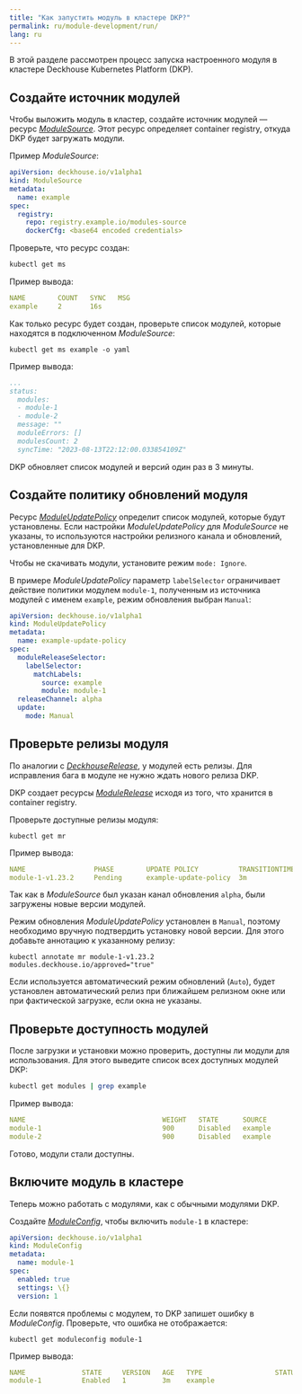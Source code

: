 ```yaml
---
title: "Как запустить модуль в кластере DKP?"
permalink: ru/module-development/run/
lang: ru
---
```


В этой разделе рассмотрен процесс запуска настроенного модуля в кластере Deckhouse Kubernetes Platform (DKP).

## Создайте источник модулей

Чтобы выложить модуль в кластер, создайте источник модулей — ресурс [*ModuleSource*](../../cr.html#modulesource). Этот ресурс определяет container registry, откуда DKP будет загружать модули.

Пример *ModuleSource*:

```yaml
apiVersion: deckhouse.io/v1alpha1
kind: ModuleSource
metadata:
  name: example
spec:
  registry:
    repo: registry.example.io/modules-source
    dockerCfg: <base64 encoded credentials>
```

Проверьте, что ресурс создан:

```sh
kubectl get ms
```

Пример вывода:

```yaml
NAME        COUNT   SYNC   MSG
example     2       16s
```

Как только ресурс будет создан, проверьте список модулей, которые находятся в подключенном *ModuleSource*:

```shell
kubectl get ms example -o yaml
```

Пример вывода:

```yaml
...
status:
  modules:
  - module-1
  - module-2
  message: ""
  moduleErrors: []
  modulesCount: 2
  syncTime: "2023-08-13T22:12:00.033854109Z"
```

DKP обновляет список модулей и версий один раз в 3 минуты.

## Создайте политику обновлений модуля

Ресурс [*ModuleUpdatePolicy*](../../cr.html#moduleupdatepolicy) определит список модулей, которые будут установлены. Если настройки *ModuleUpdatePolicy* для *ModuleSource* не указаны, то используются настройки релизного канала и обновлений, установленные для DKP.

Чтобы не скачивать модули, установите режим `mode: Ignore`.

В примере *ModuleUpdatePolicy* параметр `labelSelector` ограничивает действие политики модулем `module-1`, полученным из источника модулей с именем `example`, режим обновления выбран `Manual`:

```yaml
apiVersion: deckhouse.io/v1alpha1
kind: ModuleUpdatePolicy
metadata:
  name: example-update-policy
spec:
  moduleReleaseSelector:
    labelSelector:
      matchLabels:
        source: example
        module: module-1
  releaseChannel: alpha
  update:
    mode: Manual    
```

## Проверьте релизы модуля

По аналогии с [*DeckhouseRelease*](../../modules/002-deckhouse/cr.html#deckhouserelease), у модулей есть релизы. Для исправления бага в модуле не нужно ждать нового релиза DKP.

DKP создает ресурсы [*ModuleRelease*](../../cr.html#modulerelease) исходя из того, что хранится в container registry.

Проверьте доступные релизы модуля:

```shell
kubectl get mr
```

Пример вывода:

```yaml
NAME                 PHASE        UPDATE POLICY          TRANSITIONTIME   MESSAGE
module-1-v1.23.2     Pending      example-update-policy  3m               Waiting for manual approval
```

Так как в *ModuleSource* был указан канал обновления `alpha`, были загружены новые версии модулей.

Режим обновления *ModuleUpdatePolicy* установлен в `Manual`, поэтому необходимо вручную подтвердить установку новой версии. Для этого добавьте аннотацию к указанному релизу:

```shell
kubectl annotate mr module-1-v1.23.2 modules.deckhouse.io/approved="true"
```

Если используется автоматический режим обновлений (`Auto`), будет установлен автоматический релиз при ближайшем релизном окне или при фактической загрузке, если окна не указаны.

## Проверьте доступность модулей

После загрузки и установки можно проверить, доступны ли модули для использования. Для этого выведите список всех доступных модулей DKP:

```sh
kubectl get modules | grep example
```

Пример вывода:

```yaml
NAME                                  WEIGHT   STATE      SOURCE
module-1                              900      Disabled   example
module-2                              900      Disabled   example
```

Готово, модули стали доступны.

## Включите модуль в кластере

Теперь можно работать с модулями, как с обычными модулями DKP.

Создайте [*ModuleConfig*](../../cr.html#moduleconfig), чтобы включить `module-1` в кластере:

```yaml
apiVersion: deckhouse.io/v1alpha1
kind: ModuleConfig
metadata:
  name: module-1
spec:
  enabled: true
  settings: \{}
  version: 1
```

Если появятся проблемы с модулем, то DKP запишет ошибку в *ModuleConfig*. Проверьте, что ошибка не отображается:

```shell
kubectl get moduleconfig module-1
```

Пример вывода:

```yaml
NAME              STATE     VERSION   AGE   TYPE                  STATUS
module-1          Enabled   1         3m    example
```
